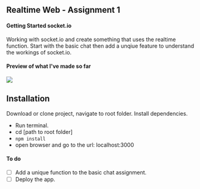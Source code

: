 ## Realtime Web - Assignment 1
#### Getting Started socket.io
Working with socket.io and create something that uses the realtime function.
Start with the basic chat then add a unqiue feature to understand the workings of socket.io.

#### Preview of what I've made so far

![](file:///Users/jamie/Desktop/preview.png)

## Installation
Download or clone project, navigate to root folder. Install dependencies.

- Run terminal.
- cd [path to root folder]
- ```npm install```
- open browser and go to the url: localhost:3000

#### To do
- [ ] Add a unique function to the basic chat assignment.
- [ ] Deploy the app.
